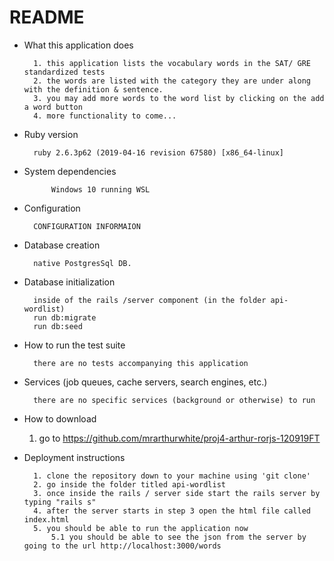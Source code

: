 
# README

* What this application does

        1. this application lists the vocabulary words in the SAT/ GRE standardized tests
        2. the words are listed with the category they are under along with the definition & sentence.
        3. you may add more words to the word list by clicking on the add a word button
        4. more functionality to come...

* Ruby version

        ruby 2.6.3p62 (2019-04-16 revision 67580) [x86_64-linux]
* System dependencies

            Windows 10 running WSL
            
* Configuration

        CONFIGURATION INFORMAION

* Database creation

        native PostgresSql DB.

* Database initialization

        inside of the rails /server component (in the folder api-wordlist)
        run db:migrate
        run db:seed

* How to run the test suite

        there are no tests accompanying this application

* Services (job queues, cache servers, search engines, etc.)

        there are no specific services (background or otherwise) to run

* How to download

    1. go to https://github.com/mrarthurwhite/proj4-arthur-rorjs-120919FT
    
* Deployment instructions
    
        1. clone the repository down to your machine using 'git clone'
        2. go inside the folder titled api-wordlist
        3. once inside the rails / server side start the rails server by typing "rails s"
        4. after the server starts in step 3 open the html file called index.html
        5. you should be able to run the application now
            5.1 you should be able to see the json from the server by going to the url http://localhost:3000/words